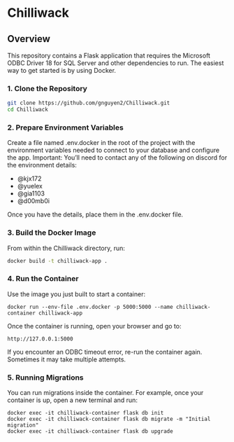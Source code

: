 # Chilliwack

## **Overview**
This repository contains a Flask application that requires the Microsoft ODBC Driver 18 for SQL Server and other dependencies to run. The easiest way to get started is by using Docker.

### **1. Clone the Repository**
```bash
git clone https://github.com/gnguyen2/Chilliwack.git
cd Chilliwack
```

### **2. Prepare Environment Variables**
Create a file named .env.docker in the root of the project with the environment variables needed to connect to your database and configure the app.
Important: You’ll need to contact any of the following on discord for the environment details:
- @kjx172
- @yuelex
- @gia1103
- @d00mb0i

Once you have the details, place them in the .env.docker file.

### **3. Build the Docker Image**
From within the Chilliwack directory, run:
```bash
docker build -t chilliwack-app .
```

### **4. Run the Container**
Use the image you just built to start a container:
```
docker run --env-file .env.docker -p 5000:5000 --name chilliwack-container chilliwack-app
```

Once the container is running, open your browser and go to:
```
http://127.0.0.1:5000
```
If you encounter an ODBC timeout error, re-run the container again. Sometimes it may take multiple attempts.

### **5. Running Migrations**
You can run migrations inside the container. For example, once your container is up, open a new terminal and run:

```
docker exec -it chilliwack-container flask db init
docker exec -it chilliwack-container flask db migrate -m "Initial migration"
docker exec -it chilliwack-container flask db upgrade
```
